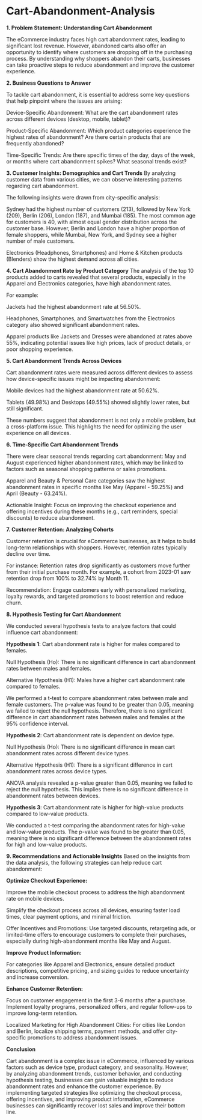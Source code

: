 # Cart-Abandonment-Analysis


**1. Problem Statement: Understanding Cart Abandonment**

The eCommerce industry faces high cart abandonment rates, leading to significant lost revenue. However, abandoned carts also offer an opportunity to identify where customers 
are dropping off in the purchasing process. By understanding why shoppers abandon their carts, businesses can take proactive steps to reduce abandonment and improve the 
customer experience.

**2. Business Questions to Answer**

To tackle cart abandonment, it is essential to address some key questions that help pinpoint where the issues are arising:

Device-Specific Abandonment: What are the cart abandonment rates across different devices (desktop, mobile, tablet)?

Product-Specific Abandonment: Which product categories experience the highest rates of abandonment? Are there certain products that are frequently abandoned?

Time-Specific Trends: Are there specific times of the day, days of the week, or months where cart abandonment spikes? What seasonal trends exist?

**3. Customer Insights: Demographics and Cart Trends**
By analyzing customer data from various cities, we can observe interesting patterns regarding cart abandonment. 

The following insights were drawn from city-specific analysis:

Sydney had the highest number of customers (213), followed by New York (209), Berlin (206), London (187), and Mumbai (185). The most common age for customers is 40, with 
almost equal gender distribution across the customer base. However, Berlin and London have a higher proportion of female shoppers, while Mumbai, New York, and Sydney see a 
higher number of male customers.

Electronics (Headphones, Smartphones) and Home & Kitchen products (Blenders) show the highest demand across all cities.

**4. Cart Abandonment Rate by Product Category**
The analysis of the top 10 products added to carts revealed that several products, especially in the Apparel and Electronics categories, have high abandonment rates.

For example: 

Jackets had the highest abandonment rate at 56.50%.

Headphones, Smartphones, and Smartwatches from the Electronics category also showed significant abandonment rates.

Apparel products like Jackets and Dresses were abandoned at rates above 55%, indicating potential issues like high prices, lack of product details, or poor shopping 
experience.

**5. Cart Abandonment Trends Across Devices**

Cart abandonment rates were measured across different devices to assess how device-specific issues might be impacting abandonment:

Mobile devices had the highest abandonment rate at 50.62%.

Tablets (49.98%) and Desktops (49.55%) showed slightly lower rates, but still significant.

These numbers suggest that abandonment is not only a mobile problem, but a cross-platform issue. This highlights the need for optimizing the user experience on all devices.

**6. Time-Specific Cart Abandonment Trends**

There were clear seasonal trends regarding cart abandonment: May and August experienced higher abandonment rates, which may be linked to factors such as seasonal shopping patterns or sales promotions.

Apparel and Beauty & Personal Care categories saw the highest abandonment rates in specific months like May (Apparel - 59.25%) and April (Beauty - 63.24%).

Actionable Insight: Focus on improving the checkout experience and offering incentives during these months (e.g., cart reminders, special discounts) to reduce abandonment.

**7. Customer Retention: Analyzing Cohorts**

Customer retention is crucial for eCommerce businesses, as it helps to build long-term relationships with shoppers. However, retention rates typically decline over time. 

For instance: Retention rates drop significantly as customers move further from their initial purchase month. For example, a cohort from 2023-01 saw retention drop from 100% to 32.74% by Month 11.

Recommendation: Engage customers early with personalized marketing, loyalty rewards, and targeted promotions to boost retention and reduce churn.

**8. Hypothesis Testing for Cart Abandonment**

We conducted several hypothesis tests to analyze factors that could influence cart abandonment:

**Hypothesis 1**: Cart abandonment rate is higher for males compared to females.

Null Hypothesis (Ho): There is no significant difference in cart abandonment rates between males and females.

Alternative Hypothesis (H1): Males have a higher cart abandonment rate compared to females.

We performed a t-test to compare abandonment rates between male and female customers. The p-value was found to be greater than 0.05, meaning we failed to reject the null 
hypothesis. Therefore, there is no significant difference in cart abandonment rates between males and females at the 95% confidence interval.

**Hypothesis 2**: Cart abandonment rate is dependent on device type.

Null Hypothesis (Ho): There is no significant difference in mean cart abandonment rates across different device types.

Alternative Hypothesis (H1): There is a significant difference in cart abandonment rates across device types.

ANOVA analysis revealed a p-value greater than 0.05, meaning we failed to reject the null hypothesis. This implies there is no significant difference in abandonment rates 
between devices.

**Hypothesis 3**: Cart abandonment rate is higher for high-value products compared to low-value products.

We conducted a t-test comparing the abandonment rates for high-value and low-value products. The p-value was found to be greater than 0.05, meaning there is no significant 
difference between the abandonment rates for high and low-value products.

**9. Recommendations and Actionable Insights**
Based on the insights from the data analysis, the following strategies can help reduce cart abandonment:

**Optimize Checkout Experience:**

Improve the mobile checkout process to address the high abandonment rate on mobile devices.

Simplify the checkout process across all devices, ensuring faster load times, clear payment options, and minimal friction.

Offer Incentives and Promotions: Use targeted discounts, retargeting ads, or limited-time offers to encourage customers to complete their purchases, especially during high-abandonment months like May and 
August.

**Improve Product Information:**

For categories like Apparel and Electronics, ensure detailed product descriptions, competitive pricing, and sizing guides to reduce uncertainty and increase conversion.

**Enhance Customer Retention:**

Focus on customer engagement in the first 3-6 months after a purchase. Implement loyalty programs, personalized offers, and regular follow-ups to improve long-term retention.

Localized Marketing for High Abandonment Cities: For cities like London and Berlin, localize shipping terms, payment methods, and offer city-specific promotions to address abandonment issues.

**Conclusion**

Cart abandonment is a complex issue in eCommerce, influenced by various factors such as device type, product category, and seasonality. However, by analyzing abandonment 
trends, customer behavior, and conducting hypothesis testing, businesses can gain valuable insights to reduce abandonment rates and enhance the customer experience. By implementing targeted strategies like optimizing the checkout process, offering incentives, and improving product information, eCommerce businesses can significantly recover 
lost sales and improve their bottom line.
